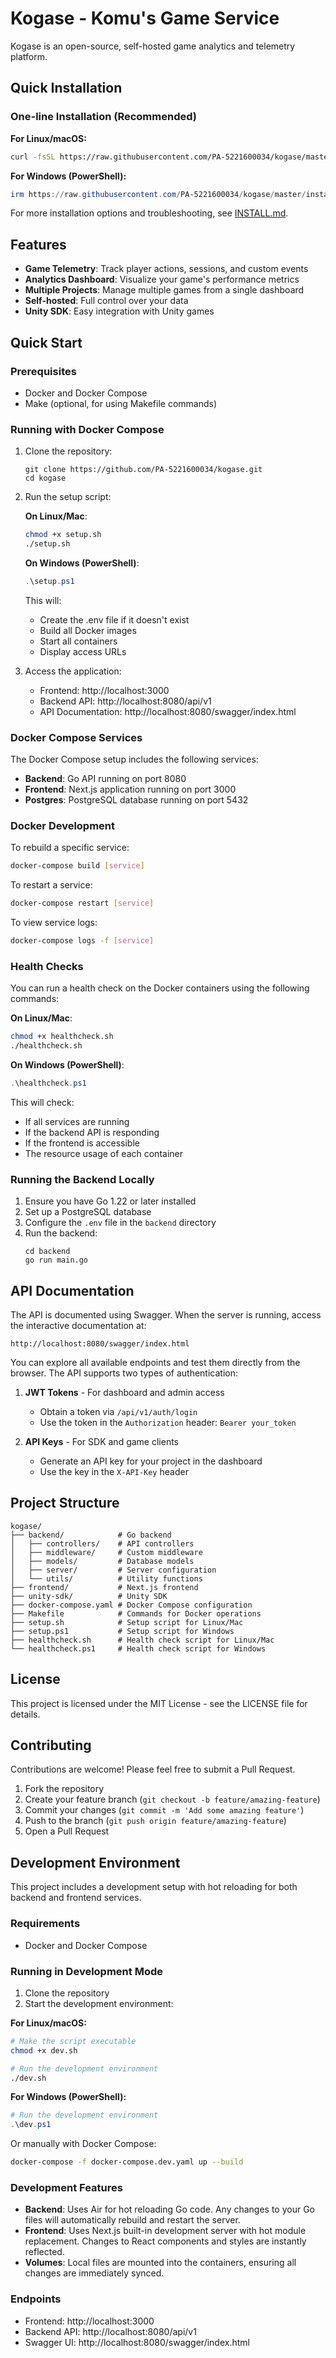 # Kogase - Komu's Game Service

Kogase is an open-source, self-hosted game analytics and telemetry platform.

## Quick Installation

### One-line Installation (Recommended)

**For Linux/macOS:**

```bash
curl -fsSL https://raw.githubusercontent.com/PA-5221600034/kogase/master/install.sh | bash
```

**For Windows (PowerShell):**

```powershell
irm https://raw.githubusercontent.com/PA-5221600034/kogase/master/install.ps1 | iex
```

For more installation options and troubleshooting, see [INSTALL.md](INSTALL.md).

## Features

- **Game Telemetry**: Track player actions, sessions, and custom events
- **Analytics Dashboard**: Visualize your game's performance metrics
- **Multiple Projects**: Manage multiple games from a single dashboard
- **Self-hosted**: Full control over your data
- **Unity SDK**: Easy integration with Unity games

## Quick Start

### Prerequisites

- Docker and Docker Compose
- Make (optional, for using Makefile commands)

### Running with Docker Compose

1. Clone the repository:
   ```
   git clone https://github.com/PA-5221600034/kogase.git
   cd kogase
   ```

2. Run the setup script:

   **On Linux/Mac**:
   ```bash
   chmod +x setup.sh
   ./setup.sh
   ```

   **On Windows (PowerShell)**:
   ```powershell
   .\setup.ps1
   ```

   This will:
   - Create the .env file if it doesn't exist
   - Build all Docker images
   - Start all containers
   - Display access URLs

3. Access the application:
   - Frontend: http://localhost:3000
   - Backend API: http://localhost:8080/api/v1
   - API Documentation: http://localhost:8080/swagger/index.html

### Docker Compose Services

The Docker Compose setup includes the following services:

- **Backend**: Go API running on port 8080
- **Frontend**: Next.js application running on port 3000
- **Postgres**: PostgreSQL database running on port 5432

### Docker Development

To rebuild a specific service:

```bash
docker-compose build [service]
```

To restart a service:

```bash
docker-compose restart [service]
```

To view service logs:

```bash
docker-compose logs -f [service]
```

### Health Checks

You can run a health check on the Docker containers using the following commands:

**On Linux/Mac**:
```bash
chmod +x healthcheck.sh
./healthcheck.sh
```

**On Windows (PowerShell)**:
```powershell
.\healthcheck.ps1
```

This will check:
- If all services are running
- If the backend API is responding
- If the frontend is accessible
- The resource usage of each container

### Running the Backend Locally

1. Ensure you have Go 1.22 or later installed
2. Set up a PostgreSQL database
3. Configure the `.env` file in the `backend` directory
4. Run the backend:
   ```
   cd backend
   go run main.go
   ```

## API Documentation

The API is documented using Swagger. When the server is running, access the interactive documentation at:

```
http://localhost:8080/swagger/index.html
```

You can explore all available endpoints and test them directly from the browser. The API supports two types of authentication:

1. **JWT Tokens** - For dashboard and admin access
   - Obtain a token via `/api/v1/auth/login`
   - Use the token in the `Authorization` header: `Bearer your_token`

2. **API Keys** - For SDK and game clients
   - Generate an API key for your project in the dashboard
   - Use the key in the `X-API-Key` header

## Project Structure

```
kogase/
├── backend/            # Go backend
│   ├── controllers/    # API controllers
│   ├── middleware/     # Custom middleware
│   ├── models/         # Database models
│   ├── server/         # Server configuration
│   └── utils/          # Utility functions
├── frontend/           # Next.js frontend
├── unity-sdk/          # Unity SDK
├── docker-compose.yaml # Docker Compose configuration
├── Makefile            # Commands for Docker operations
├── setup.sh            # Setup script for Linux/Mac
├── setup.ps1           # Setup script for Windows
├── healthcheck.sh      # Health check script for Linux/Mac
└── healthcheck.ps1     # Health check script for Windows
```

## License

This project is licensed under the MIT License - see the LICENSE file for details.

## Contributing

Contributions are welcome! Please feel free to submit a Pull Request.

1. Fork the repository
2. Create your feature branch (`git checkout -b feature/amazing-feature`)
3. Commit your changes (`git commit -m 'Add some amazing feature'`)
4. Push to the branch (`git push origin feature/amazing-feature`)
5. Open a Pull Request

## Development Environment

This project includes a development setup with hot reloading for both backend and frontend services.

### Requirements

- Docker and Docker Compose

### Running in Development Mode

1. Clone the repository
2. Start the development environment:

**For Linux/macOS:**
```bash
# Make the script executable
chmod +x dev.sh

# Run the development environment
./dev.sh
```

**For Windows (PowerShell):**
```powershell
# Run the development environment
.\dev.ps1
```

Or manually with Docker Compose:

```bash
docker-compose -f docker-compose.dev.yaml up --build
```

### Development Features

- **Backend**: Uses Air for hot reloading Go code. Any changes to your Go files will automatically rebuild and restart the server.
- **Frontend**: Uses Next.js built-in development server with hot module replacement. Changes to React components and styles are instantly reflected.
- **Volumes**: Local files are mounted into the containers, ensuring all changes are immediately synced.

### Endpoints

- Frontend: http://localhost:3000
- Backend API: http://localhost:8080/api/v1
- Swagger UI: http://localhost:8080/swagger/index.html 